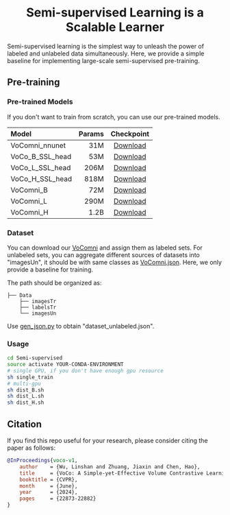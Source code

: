 <div align="center">
<h1>Semi-supervised Learning is a Scalable Learner</h1>

</div>

Semi-supervised learning is the simplest way to unleash the power of labeled and unlabeled data simultaneously. Here, we provide a simple baseline for implementing large-scale semi-supervised pre-training.


## Pre-training

### Pre-trained Models

If you don't want to train from scratch, you can use our pre-trained models.

| Model           | Params |                                           Checkpoint                                           |
|:----------------|-------:|:----------------------------------------------------------------------------------------------:|
| VoComni_nnunet  |    31M | [Download](https://huggingface.co/Luffy503/VoCo/resolve/main/VoComni_nnunet.pt?download=true)  |
| VoCo_B_SSL_head |    53M | [Download](https://huggingface.co/Luffy503/VoCo/resolve/main/VoCo_B_SSL_head.pt?download=true) |
| VoCo_L_SSL_head |   206M | [Download](https://huggingface.co/Luffy503/VoCo/resolve/main/VoCo_L_SSL_head.pt?download=true) |
| VoCo_H_SSL_head |   818M | [Download](https://huggingface.co/Luffy503/VoCo/resolve/main/VoCo_H_SSL_head.pt?download=true) |
| VoComni_B       |    72M |    [Download](https://huggingface.co/Luffy503/VoCo/resolve/main/VoComni_B.pt?download=true)    |
| VoComni_L       |   290M |    [Download](https://huggingface.co/Luffy503/VoCo/resolve/main/VoComni_L.pt?download=true)    |
| VoComni_H       |   1.2B |    [Download](https://huggingface.co/Luffy503/VoCo/resolve/main/VoComni_H.pt?download=true)    |

### Dataset
You can download our [VoComni](https://huggingface.co/datasets/Luffy503/VoComni) and assign them as labeled sets. For unlabeled sets, you can aggregate different sources of datasets into "imagesUn", it should be with same classes as [VoComni.json](./VoComni.json). Here, we only provide a baseline for training.

The path should be organized as:
```
├── Data
    ├── imagesTr
    ├── labelsTr
    └── imagesUn
```

Use [gen_json.py](gen_json.py) to obtain "dataset_unlabeled.json".

### Usage

```bash
cd Semi-supervised
source activate YOUR-CONDA-ENVIRONMENT
# single GPU, if you don't have enough gpu resource
sh single_train
# multi-gpu
sh dist_B.sh
sh dist_L.sh
sh dist_H.sh
```

## Citation

If you find this repo useful for your research, please consider citing the paper as follows:

```bibtex
@InProceedings{voco-v1,
    author    = {Wu, Linshan and Zhuang, Jiaxin and Chen, Hao},
    title     = {VoCo: A Simple-yet-Effective Volume Contrastive Learning Framework for 3D Medical Image Analysis},
    booktitle = {CVPR},
    month     = {June},
    year      = {2024},
    pages     = {22873-22882}
}
```
